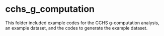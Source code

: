 # cchs_g_computation
This folder included example codes for the CCHS g-computation analysis, an example dataset, and the codes to generate the example dataset.
